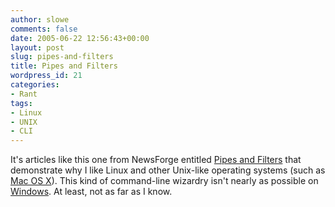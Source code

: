 ```yaml
---
author: slowe
comments: false
date: 2005-06-22 12:56:43+00:00
layout: post
slug: pipes-and-filters
title: Pipes and Filters
wordpress_id: 21
categories:
- Rant
tags:
- Linux
- UNIX
- CLI
---
```


It's articles like this one from NewsForge entitled [Pipes and Filters](http://technology.newsforge.com/article.pl?sid=05/06/14/1632224&from=rss) that demonstrate why I like Linux and other Unix-like operating systems (such as [Mac OS X](http://www.apple.com/macosx/)). This kind of command-line wizardry isn't nearly as possible on [Windows](http://www.microsoft.com/windows/). At least, not as far as I know.

